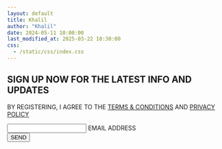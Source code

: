 ```yaml
---
layout: default
title: Khalil
author: "Khalil"
date: 2024-05-11 10:00:00
last_modified_at: 2025-03-22 10:30:00
css: 
  - /static/css/index.css
---
```

<form action="https://formspree.io/f/mldrezaz" method="POST">
    <h2>SIGN UP NOW FOR THE LATEST INFO AND UPDATES</h2>
    <p>BY REGISTERING, I AGREE TO THE 
        <a href="https://khaliiil.com/terms-conditions">TERMS & CONDITIONS</a> AND 
        <a href="https://khaliiil.com/privacy-policy">PRIVACY POLICY</a>
    </p>
    <div class="input-container">
        <input required type="email" id="email" name="email" placeholder=" " autocomplete="off">
        <label for="email">EMAIL ADDRESS</label>
    </div>
    <button id="subtn" type="submit">SEND</button>
</form>